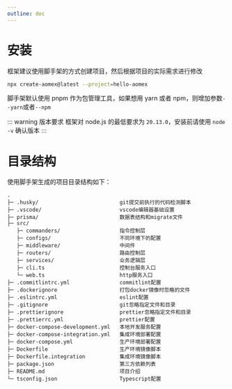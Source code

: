 ```yaml
---
outline: doc
---
```


# 安装

框架建议使用脚手架的方式创建项目，然后根据项目的实际需求进行修改

```bash
npx create-aomex@latest --project=hello-aomex
```

脚手架默认使用 pnpm 作为包管理工具，如果想用 yarn 或者 npm，则增加参数`--yarn`或者`--npm`

::: warning 版本要求
框架对 node.js 的最低要求为 `20.13.0`，安装前请使用 `node -v` 确认版本
:::

# 目录结构

使用脚手架生成的项目目录结构如下：

```
.
├─ .husky/                          git提交前执行的代码检测脚本
├─ .vscode/                         vscode编辑器基础设置
├─ prisma/                          数据表结构和migrate文件
├─ src/
   ├─ commanders/                   指令控制层
   ├─ configs/                      不同环境下的配置
   ├─ middleware/                   中间件
   ├─ routers/                      路由控制层
   ├─ services/                     业务逻辑层
   ├─ cli.ts                        控制台服务入口
   └─ web.ts                        http服务入口
├─ .commitlintrc.yml                commitlint配置
├─ .dockerignore                    打包docker镜像时忽略的文件
├─ .eslintrc.yml                    eslint配置
├─ .gitignore                       git忽略指定文件和目录
├─ .prettierignore                  prettier忽略指定文件和目录
├─ .prettierrc.yml                  prettier配置
├─ docker-compose-development.yml   本地开发服务配置
├─ docker-compose-integration.yml   集成环境部署配置
├─ docker-compose.yml               生产环境部署配置
├─ Dockerfile                       生产环境镜像脚本
├─ Dockerfile.integration           集成环境镜像脚本
├─ package.json                     第三方依赖列表
├─ README.md                        项目介绍
└─ tsconfig.json                    Typescript配置
```
